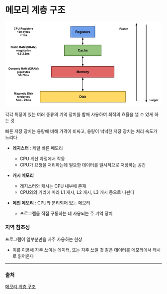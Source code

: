 # 메모리 계층 구조

![memory_hierarchy](../image/memory_hierarchy.webp)

각각 특징이 있는 여러 종류의 기억 장치를 함께 사용하여 최적의 효율을 낼 수 있게 하는 것

빠른 저장 장치는 용량에 비해 가격이 비싸고, 용량이 넉넉한 저장 장치는 처리 속도가 느리다


- **레지스터** : 제일 빠른 메모리
  - CPU 계산 과정에서 작동
  - CPU가 요청을 처리하는데 필요한 데이터를 일시적으로 저장하는 공간

- **캐시 메모리**
  - 레지스터와 캐시는 CPU 내부에 존재
  - CPU와의 거리에 따라 L1 캐시, L2 캐시, L3 캐시 등으로 나뉜다

- **메인 메모리** : CPU와 분리되어 있는 메모리
  - 프로그램을 직접 구동하는 데 사용되는 주 기억 장치

### 지역 참조성
프로그램이 일부분만을 자주 사용하는 현상

- 이를 이용해 자주 쓰이는 데이터, 또는 자주 쓰일 것 같은 데이터를 메모리에서 캐시로 읽어온다

---
### 출처
[메모리 계층 구조](https://namu.wiki/w/%EB%A9%94%EB%AA%A8%EB%A6%AC%20%EA%B3%84%EC%B8%B5%20%EA%B5%AC%EC%A1%B0)
